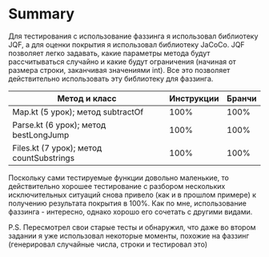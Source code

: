 # Summary

Для тестирования с использование фаззинга я использовал библиотеку JQF, а для оценки покрытия я использовал библиотеку JaCoCo. JQF позволяет легко задавать, какие параметры метода будут рассчитываться случайно и какие будут ограничения (начиная от размера строки, заканчивая значениями int). Все это позволяет действительно использовать эту библиотеку для фаззинга.

| Метод и класс                            | Инструкции | Бранчи |
| ---------------------------------------- | ---------- | ------ |
| Map.kt (5 урок); метод subtractOf        | 100%       | 100%   |
| Parse.kt (6 урок); метод bestLongJump    | 100%       | 100%   |
| Files.kt (7 урок); метод countSubstrings | 100%       | 100%   |

Поскольку сами тестируемые функции довольно маленькие, то действительно хорошее тестирование с разбором нескольких исключительных ситуаций снова привело (как и в прошлом примере) к получению результата покрытия в 100%. Как по мне, использование фаззинга - интересно, однако хорошо его сочетать с другими видами. 

P.S. Пересмотрел свои старые тесты и обнаружил, что даже во втором задании я уже использовал некоторые моменты, похожие на фаззинг (генерировал случайные числа, строки и тестировал это)

